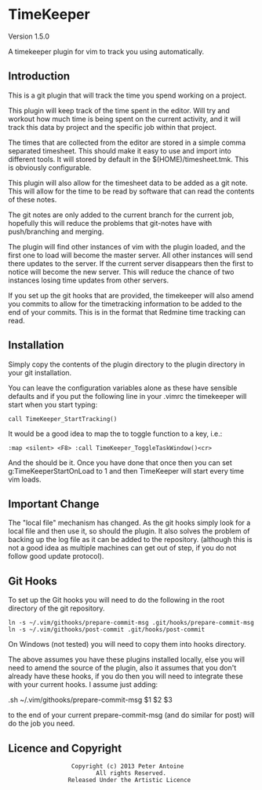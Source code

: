 TimeKeeper
==========

Version 1.5.0

A timekeeper plugin for vim to track you using automatically.

Introduction
------------

This is a git plugin that will track the time you spend working on a project.

This plugin will keep track of the time spent in the editor. Will
try and workout how much time is being spent on the current activity,
and it will track this data by project and the specific job within that project.

The times that are collected from the editor are stored in a simple comma separated timesheet.
This should make it easy to use and import into different tools. It will stored
by default in the $(HOME)/timesheet.tmk. This is obviously configurable.

This plugin will also allow for the timesheet data to be added as a
git note. This will allow for the time to be read by software that
can read the contents of these notes.

The git notes are only added to the current branch for the current 
job, hopefully this will reduce the problems that git-notes have with
push/branching and merging.

The plugin will find other instances of vim with the plugin loaded, and the first one to load
will become the master server. All other instances will send there updates to the server. If the
current server disappears then the first to notice will become the new server. This will reduce
the chance of two instances losing time updates from other servers.

If you set up the git hooks that are provided, the timekeeper will also amend you commits to
allow for the timetracking information to be added to the end of your commits. This is in the
format that Redmine time tracking can read.

Installation
------------

Simply copy the contents of the plugin directory to the plugin directory in your git installation.

You can leave the configuration variables alone as these have sensible defaults and if you
put the following line in your .vimrc the timekeeper will start when you start typing:

    call TimeKeeper_StartTracking()

It would be a good idea to map the to toggle function to a key, i.e.:

	:map <silent> <F8> :call TimeKeeper_ToggleTaskWindow()<cr>

And the should be it. Once you have done that once then you can set g:TimeKeeperStartOnLoad to
1 and then TimeKeeper will start every time vim loads.

Important Change
----------------

The "local file" mechanism has changed. As the git hooks simply look for a local file and then
use it, so should the plugin. It also solves the problem of backing up the log file as it can
be added to the repository. (although this is not a good idea as multiple machines can get out
of step, if you do not follow good update protocol). 

Git Hooks
---------

To set up the Git hooks you will need to do the following in the root directory of the git repository.

    ln -s ~/.vim/githooks/prepare-commit-msg .git/hooks/prepare-commit-msg
    ln -s ~/.vim/githooks/post-commit .git/hooks/post-commit

On Windows (not tested) you will need to copy them into hooks directory.

The above assumes you have these plugins installed locally, else you will need to amend the source of
the plugin, also it assumes that you don't already have these hooks, if you do then you will need
to integrate these with your current hooks. I assume just adding:

   .sh ~/.vim/githooks/prepare-commit-msg $1 $2 $3 

to the end of your current prepare-commit-msg (and do similar for post) will do the job you need.

Licence and Copyright
---------------------
                      Copyright (c) 2013 Peter Antoine
                             All rights Reserved.
                     Released Under the Artistic Licence
